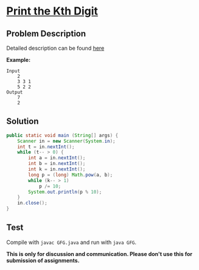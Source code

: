 # [Print the Kth Digit][title]

## Problem Description

Detailed description can be found [here][title]

**Example:**

```
Input
	2
    3 3 1
    5 2 2
Output
	7
    2
```

## Solution

```java
public static void main (String[] args) {
    Scanner in = new Scanner(System.in);
    int t = in.nextInt();
    while (t-- > 0) {
        int a = in.nextInt();
        int b = in.nextInt();
        int k = in.nextInt();
        long p = (long) Math.pow(a, b);
        while (k-- > 1)
            p /= 10;
        System.out.println(p % 10);
    }
    in.close();
}
```


## Test

Compile with `javac GFG.java` and run with `java GFG`.


**This is only for discussion and communication. Please don't use this for submission of assignments.**

[title]: https://practice.geeksforgeeks.org/problems/print-the-kth-digit/0/